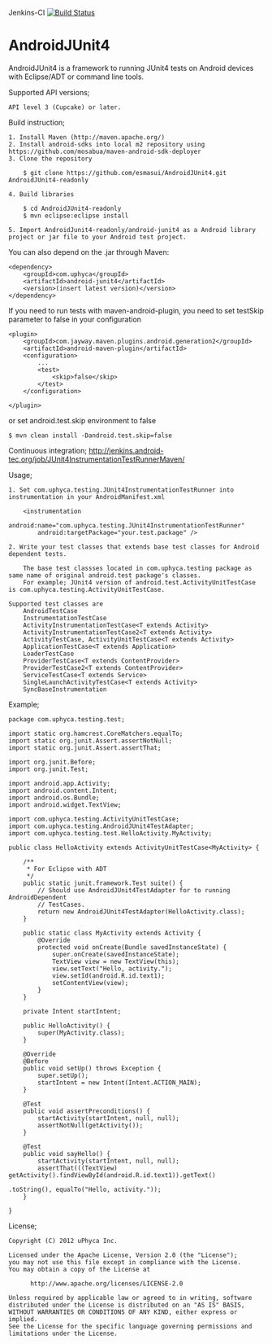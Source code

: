 Jenkins-CI [![Build Status](http://jenkins.android-tec.org/job/JUnit4InstrumentationTestRunnerMaven/badge/icon)](http://jenkins.android-tec.org/job/JUnit4InstrumentationTestRunnerMaven/)

AndroidJUnit4
=============

AndroidJUnit4 is a framework to running JUnit4 tests on Android devices with Eclipse/ADT or command line tools.


Supported API versions;

    API level 3 (Cupcake) or later.


Build instruction;

    1. Install Maven (http://maven.apache.org/)
    2. Install android-sdks into local m2 repository using https://github.com/mosabua/maven-android-sdk-deployer    
    3. Clone the repository
    
        $ git clone https://github.com/esmasui/AndroidJUnit4.git AndroidJUnit4-readonly
    
    4. Build libraries
        
        $ cd AndroidJUnit4-readonly
        $ mvn eclipse:eclipse install
    
    5. Import AndroidJunit4-readonly/android-junit4 as a Android library project or jar file to your Android test project.


You can also depend on the .jar through Maven:

	<dependency>
		<groupId>com.uphyca</groupId>
		<artifactId>android-junit4</artifactId>
		<version>(insert latest version)</version>
	</dependency>
	
	

If you need to run tests with maven-android-plugin, you need to set testSkip parameter to false in your configuration

	<plugin>
		<groupId>com.jayway.maven.plugins.android.generation2</groupId>
		<artifactId>android-maven-plugin</artifactId>
		<configuration>
			...
			<test>
				<skip>false</skip>
			</test>
		</configuration>

	</plugin>
	
or set android.test.skip environment to false

	$ mvn clean install -Dandroid.test.skip=false
	


Continuous integration;
    http://jenkins.android-tec.org/job/JUnit4InstrumentationTestRunnerMaven/


Usage;

    1. Set com.uphyca.testing.JUnit4InstrumentationTestRunner into instrumentation in your AndroidManifest.xml

        <instrumentation
            android:name="com.uphyca.testing.JUnit4InstrumentationTestRunner"
            android:targetPackage="your.test.package" />

    2. Write your test classes that extends base test classes for Android dependent tests.

        The base test classses located in com.uphyca.testing package as same name of original android.test package's classes.
        For example; JUnit4 version of android.test.ActivityUnitTestCase is com.uphyca.testing.ActivityUnitTestCase.
    
    Supported test classes are
        AndroidTestCase
        InstrumentationTestCase
        ActivityInstrumentationTestCase<T extends Activity>
        ActivityInstrumentationTestCase2<T extends Activity>
        ActivityTestCase, ActivityUnitTestCase<T extends Activity>
        ApplicationTestCase<T extends Application>
        LoaderTestCase
        ProviderTestCase<T extends ContentProvider>
        ProviderTestCase2<T extends ContentProvider>
        ServiceTestCase<T extends Service>
        SingleLaunchActivityTestCase<T extends Activity>
        SyncBaseInstrumentation


Example;


    package com.uphyca.testing.test;
	
	import static org.hamcrest.CoreMatchers.equalTo;
	import static org.junit.Assert.assertNotNull;
	import static org.junit.Assert.assertThat;
	
	import org.junit.Before;
	import org.junit.Test;
	
	import android.app.Activity;
	import android.content.Intent;
	import android.os.Bundle;
	import android.widget.TextView;
	
	import com.uphyca.testing.ActivityUnitTestCase;
	import com.uphyca.testing.AndroidJUnit4TestAdapter;
	import com.uphyca.testing.test.HelloActivity.MyActivity;
	
	public class HelloActivity extends ActivityUnitTestCase<MyActivity> {
	
	    /**
	     * For Eclipse with ADT
	     */
	    public static junit.framework.Test suite() {
	        // Should use AndroidJUnit4TestAdapter for to running AndroidDependent
	        // TestCases.
	        return new AndroidJUnit4TestAdapter(HelloActivity.class);
	    }
	
	    public static class MyActivity extends Activity {
	        @Override
	        protected void onCreate(Bundle savedInstanceState) {
	            super.onCreate(savedInstanceState);
	            TextView view = new TextView(this);
	            view.setText("Hello, activity.");
	            view.setId(android.R.id.text1);
	            setContentView(view);
	        }
	    }
	
	    private Intent startIntent;
	
	    public HelloActivity() {
	        super(MyActivity.class);
	    }
	
	    @Override
	    @Before
	    public void setUp() throws Exception {
	        super.setUp();
	        startIntent = new Intent(Intent.ACTION_MAIN);
	    }
	
	    @Test
	    public void assertPreconditions() {
	        startActivity(startIntent, null, null);
	        assertNotNull(getActivity());
	    }
	
	    @Test
	    public void sayHello() {
	        startActivity(startIntent, null, null);
	        assertThat(((TextView) getActivity().findViewById(android.R.id.text1)).getText()
                                                                          .toString(), equalTo("Hello, activity."));
	    }
	
	}


License;


    Copyright (C) 2012 uPhyca Inc.
    
    Licensed under the Apache License, Version 2.0 (the "License");
    you may not use this file except in compliance with the License.
    You may obtain a copy of the License at
    
          http://www.apache.org/licenses/LICENSE-2.0
    
    Unless required by applicable law or agreed to in writing, software
    distributed under the License is distributed on an "AS IS" BASIS,
    WITHOUT WARRANTIES OR CONDITIONS OF ANY KIND, either express or implied.
    See the License for the specific language governing permissions and
    limitations under the License.



